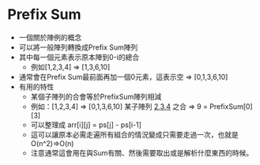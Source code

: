 # Prefix Sum
* 一個關於陣例的概念
* 可以將一般陣列轉換成Prefix Sum陣列
* 其中每一個元素表示原本陣到0-i的總合
    * 例如[1,2,3,4] => [1,3,6,10]
* 通常會在Prefix Sum最前面再加一個0元素，這表示空 => [0,1,3,6,10]
* 有用的特性
    * 某個子陣列的合會等於PrefixSum陣列相減
    * 例如：[1,2,3,4] => [0,1,3,6,10]
        某子陣列 [2,3,4](arr[1][3]) 之合 => 9
        = PrefixSum[0][3]
    * 可以整理成 arr[i][j] = ps[j] - ps[i-1]
    * 這可以讓原本必需走遍所有組合的情況變成只需要走過一次，也就是O(n^2)=>O(n)
    * 注意通常這會用在與Sum有關、然後需要取出或是解析什麼東西的時候。
